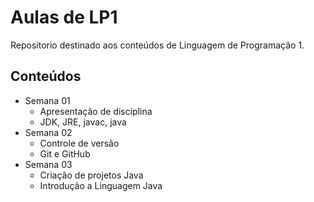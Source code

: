 # Aulas de LP1

Repositorio destinado aos conteúdos de Linguagem de Programação 1.

## Conteúdos

- Semana 01
    - Apresentação de disciplina
    - JDK, JRE, javac, java
- Semana 02
    - Controle de versão
    - Git e GitHub
- Semana 03
    - Criação de projetos Java
    - Introdução a Linguagem Java